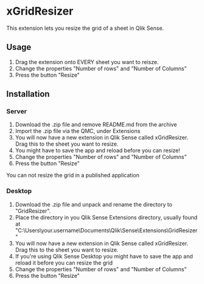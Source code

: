 # xGridResizer

This extension lets you resize the grid of a sheet in Qlik Sense. 

## Usage

1. Drag the extension onto EVERY sheet you want to reisze. 
2. Change the properties "Number of rows" and "Number of Columns"
3. Press the button "Resize"

## Installation

### Server

1. Download the .zip file and remove README.md from the archive
2. Import the .zip file via the QMC, under Extensions
3. You will now have a new extension in Qlik Sense called xGridResizer. Drag this to the sheet you want to resize.
4. You might have to save the app and reload before you can resize!
5. Change the properties "Number of rows" and "Number of Columns"
6. Press the button "Resize"
 
You can not resize the grid in a published application 

### Desktop

1. Download the .zip file and unpack and rename the directory to "GridResizer". 
2. Place the directory in you Qlik Sense Extensions directory, usually found at "C:\Users\your.username\Documents\Qlik\Sense\Extensions\GridResizer"
3. You will now have a new extension in Qlik Sense called xGridResizer. Drag this to the sheet you want to resize. 
4. If you're using Qlik Sense Desktop you might have to save the app and reload it before you can resize the grid
5. Change the properties "Number of rows" and "Number of Columns"
6. Press the button "Resize"

